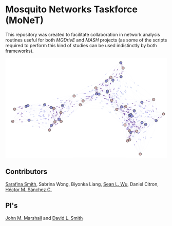 # **Mo**squito **Ne**tworks **T**askforce (MoNeT)

This repository was created to facilitate collaboration in network analysis routines useful for both *MGDrivE* and *MASH* projects (as some of the scripts required to perform this kind of studies can be used indistinctly by both frameworks).

<img src="./Media/bipartite.png" align="middle">

## Contributors

<a href="https://sarafinasmith.github.io/">Sarafina Smith</a>, Sabrina Wong, Biyonka Liang, <a href="https://slwu89.github.io/">Sean L. Wu</a>, Daniel Citron, <a href="https://chipdelmal.github.io/">Héctor M. Sánchez C.</a>

## PI's

<a href="http://sph.berkeley.edu/john-marshall">John M. Marshall</a> and <a href="https://globalhealth.washington.edu/faculty/david-smith">David L. Smith</a>
